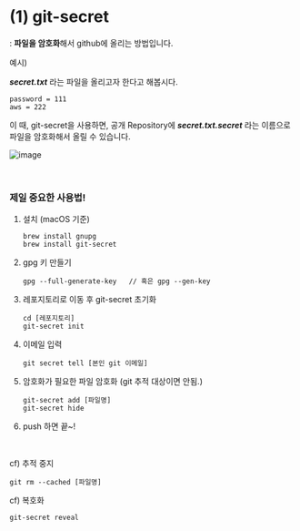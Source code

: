 # (1) git-secret

 : **파일을 암호화**해서 github에 올리는 방법입니다.

예시)

***secret.txt*** 라는 파일을 올리고자 한다고 해봅시다.

```
password = 111
aws = 222
```

이 때, git-secret을 사용하면, 공개 Repository에 ***secret.txt.secret*** 라는 이름으로 파일을 암호화해서 올릴 수 있습니다.

![image](https://user-images.githubusercontent.com/42775225/146629248-0641bd73-310c-4887-8368-384522509928.png)

<br />

### 제일 중요한 사용법!

1. 설치 (macOS 기준)

   ```shell
   brew install gnupg
   brew install git-secret
   ```

2. gpg 키 만들기

   ```shell
   gpg --full-generate-key   // 혹은 gpg --gen-key
   ```

3. 레포지토리로 이동 후 git-secret 초기화

   ```shell
   cd [레포지토리]
   git-secret init
   ```

4. 이메일 입력

   ```shell
   git secret tell [본인 git 이메일]
   ```

5. 암호화가 필요한 파일 암호화 (git 추적 대상이면 안됨.)

   ```shell
   git-secret add [파일명]
   git-secret hide
   ```

6. push 하면 끝~!

<br />

cf) 추적 중지

```shell
git rm --cached [파일명]
```

cf) 복호화

```shell
git-secret reveal
```

